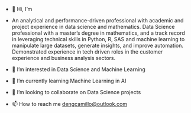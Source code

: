 - 👋 Hi, I’m

- An analytical and performance-driven professional with academic and project experience in data science and mathematics. 
Data Science professional with a master’s degree in mathematics, and a track record in leveraging technical skills in Python, R, SAS and machine learning to manipulate large datasets, generate insights, and improve automation. Demonstrated experience in tech driven roles in the customer experience and business analysis sectors. 

- 👀 I’m interested in Data Science and Machine Learning
- 🌱 I’m currently learning Machine Learning in AI
- 💞️ I’m looking to collaborate on Data Science projects 
- 📫 How to reach me dengcamillo@outlook.com

